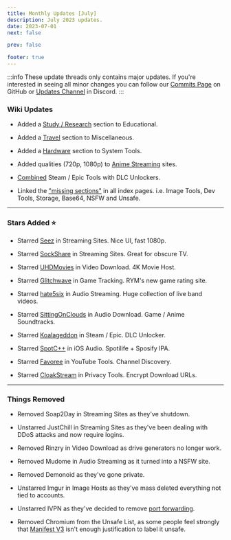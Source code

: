 ```yaml
---
title: Monthly Updates [July]
description: July 2023 updates.
date: 2023-07-01
next: false

prev: false

footer: true
---
```


<Post authors="nbats" />

:::info
These update threads only contains major updates. If you're interested
in seeing all minor changes you can follow our
[Commits Page](https://github.com/fmhy/FMHYedit/commits/main) on GitHub or
[Updates Channel](https://redd.it/17f8msf) in Discord.
:::

### Wiki Updates

- Added a [Study / Research](/edupiracyguide/#study--research) section to
  Educational.

- Added a [Travel](/miscguide/#travel) section to Miscellaneous.

- Added a [Hardware](/system-tools#hardware-tools) section to System Tools.

- Added qualities (720p, 1080p) to
  [Anime Streaming](/videopiracyguide/#anime-streaming) sites.

- [Combined](/gamingpiracyguide/#steam--epic) Steam / Epic Tools with DLC
  Unlockers.

- Linked the ["missing sections"](https://ibb.co/X8K2GTc) in all index pages.
  i.e. Image Tools, Dev Tools, Storage, Base64, NSFW and Unsafe.

---

### Stars Added ⭐

- Starred [Seez](/videopiracyguide/#multi-hosts) in Streaming Sites. Nice UI,
  fast 1080p.

- Starred [SockShare](/videopiracyguide/#dedicated-hosts) in Streaming Sites.
  Great for obscure TV.

- Starred [UHDMovies](/videopiracyguide/#download-sites) in Video Download. 4K
  Movie Host.

- Starred [Glitchwave](/gamingpiracyguide/#tracking--discovery) in Game
  Tracking. RYM's new game rating site.

- Starred [hate5six](/audiopiracyguide/#streaming-sites) in Audio Streaming.
  Huge collection of live band videos.

- Starred [SittingOnClouds](/audiopiracyguide/#download-sites) in Audio
  Download. Game / Anime Soundtracks.

- Starred [Koalageddon](/gamingpiracyguide/#steam--epic) in Steam / Epic. DLC
  Unlocker.

- Starred [SpotC++](/android-iosguide/#ios-audio) in iOS Audio. Spotilife +
  Sposify IPA.

- Starred [Favoree](/toolsguide/#youtube-tools) in YouTube Tools. Channel
  Discovery.

- Starred [CloakStream](/adblockvpnguide/#browser-tools) in Privacy Tools.
  Encrypt Download URLs.

---

### Things Removed

- Removed Soap2Day in Streaming Sites as they've shutdown.

- Unstarred JustChill in Streaming Sites as they've been dealing with DDoS
  attacks and now require logins.

- Removed Rinzry in Video Download as drive generators no longer work.

- Removed Mudome in Audio Streaming as it turned into a NSFW site.

- Removed Demonoid as they've gone private.

- Unstarred Imgur in Image Hosts as they've mass deleted everything not tied to
  accounts.

- Unstarred IVPN as they've decided to remove
  [port forwarding](https://www.ivpn.net/blog/gradual-removal-of-port-forwarding/).

- Removed Chromium from the Unsafe List, as some people feel strongly that
  [Manifest V3](https://www.eff.org/deeplinks/2021/12/chrome-users-beware-manifest-v3-deceitful-and-threatening)
  isn't enough justification to label it unsafe.
